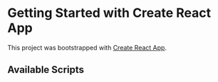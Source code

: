 <!-- @format -->

# Getting Started with Create React App

This project was bootstrapped with
[Create React App](https://github.com/facebook/create-react-app).

## Available Scripts
